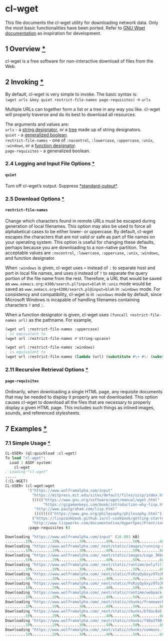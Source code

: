 # cl-wget

This file documents the cl-wget utility for downloading network data.
Only the most basic functionalities have been ported.
Refer to [GNU Wget documentation](https://www.gnu.org/software/wget/manual/wget.html) as inspiration for development.

## 1 Overview [\*](https://www.gnu.org/software/wget/manual/wget.html#Overview)

cl-wget is a free software for non-interactive download of files from the Web.

## 2 Invoking [\*](https://www.gnu.org/software/wget/manual/wget.html#Invoking)

By default, cl-wget is very simple to invoke. The basic syntax is:  
`(wget urls &key quiet restrict-file-names page-requisites)` → `urls`

Multiple URLs can together form a list or a tree in any way you like.
cl-wget will properly traverse and do its best to download all resources.

The arguments and values are:  
`urls` - a [string designator](https://franz.com/support/documentation/current/ansicl/glossary/s.htm#stringdesignator), or a [tree](https://franz.com/support/documentation/current/ansicl/glossary/t.htm#tree) made up of string designators.  
`quiet` - a [generalized boolean](https://franz.com/support/documentation/current/ansicl/glossary/g.htm#generalizedboolean).  
`restrict-file-names` - one of `:nocontrol`, `:lowercase`, `:uppercase`, `:unix`, `:windows`, or a [function designator](https://franz.com/support/documentation/current/ansicl/glossary/f.htm#functiondesignator).  
`page-requisites` - a generalized boolean.  

### 2.4 Logging and Input File Options [\*](https://www.gnu.org/software/wget/manual/wget.html#Logging-and-Input-File-Options)

#### `quiet` 
 
Turn off cl-wget’s output. Suppress [\*standard-output\*](https://franz.com/support/documentation/current/ansicl/dictentr/debug-io.htm).

### 2.5 Download Options [\*](https://www.gnu.org/software/wget/manual/wget.html#Download-Options)

#### `restrict-file-names`

Change which characters found in remote URLs must be escaped during generation of local filenames.
This option may also be used to force all alphabetical cases to be either lower- or uppercase.
By default, cl-wget escapes the characters that are not valid or safe as part of file names on your operating system.
This option is useful for changing these defaults, perhaps because you are downloading to a non-native partition.
The acceptable values are `:nocontrol`, `:lowercase`, `:uppercase`, `:unix`, `:windows`, and function designator.

When `:windows` is given, cl-wget uses `+` instead of `:` to separate host and port in local file names, and uses `@` instead of `?` to separate the query portion of the file name from the rest.
Therefore, a URL that would be saved as `www.xemacs.org:4300/search.pl?input=blah` in `:unix` mode would be saved as `www.xemacs.org+4300/search.pl@input=blah` in `:windows` mode.
For consistency and compatibility, cl-wget is in `:windows` mode by default, since Microsoft Windows is incapable of handling filenames containing characters `?` and `:`.

When a function designator is given, cl-wget uses `(funcall restrict-file-names url)` as the pathname. For example,
```cl
(wget url :restrict-file-names :uppercase)
; is equivalent to
(wget url :restrict-file-names #'string-upcase)
```
```cl
(wget url :restrict-file-names :windows)
; is equivalent to
(wget url :restrict-file-names (lambda (url) (substitute #\+ #\: (substitute #\@ #\? url))))
```

### 2.11 Recursive Retrieval Options [\*](https://www.gnu.org/software/wget/manual/wget.html#Recursive-Retrieval-Options) 

#### `page-requisites`

Ordinarily, when downloading a single HTML page, any requisite documents that may be needed to display it properly are not downloaded.
This option causes cl-wget to download all the files that are necessary to properly display a given HTML page.
This includes such things as inlined images, sounds, and referenced stylesheets.

## 7 Examples [\*](https://www.gnu.org/software/wget/manual/wget.html#Examples)
### 7.1 Simple Usage [\*](https://www.gnu.org/software/wget/manual/wget.html#Simple-Usage)
```cl
CL-USER> (ql:quickload :cl-wget)
To load "cl-wget":
  Load 1 ASDF system:
    cl-wget
; Loading "cl-wget"
.....
(:CL-WGET)
CL-USER> (cl-wget:wget
          '("https://www.wolframalpha.com/input"
            "https://mitpress.mit.edu/sites/default/files/sicp/index.html"
            ((((("https://www.gnu.org/software/wget/manual/wget.html"
                 "https://gigamonkeys.com/book/introduction-why-lisp.html"))))
             "http://www.paulgraham.com/lisp.html"
             (((((((("https://www.gnu.org/philosophy/philosophy.html")))))))))
            ("https://lispcookbook.github.io/cl-cookbook/getting-started.html")
            "http://www.lispworks.com/documentation/HyperSpec/Front/index.htm")
          :page-requisites t)

Downloading "https://www.wolframalpha.com/input" (16.003 kB)
.........10%.........20%.........30%.........40%.........50%.........60%.........70%.........80%.........90%.........100%
Downloading "https://www.wolframalpha.com/_next/static/images/running-man_5SPZTwCb.png" (111.585 kB)
.........10%.........20%.........30%.........40%.........50%.........60%.........70%.........80%.........90%.........100%
Downloading "https://www.wolframalpha.com/_next/static/images/Logo_3KbuDCMc.svg" (29.037 kB)
.........10%.........20%.........30%.........40%.........50%.........60%.........70%.........80%.........90%.........100%
Downloading "https://www.wolframalpha.com/_next/static/runtime/polyfills-e21575077778f414a069.js" (79.824 kB)
.........10%.........20%.........30%.........40%.........50%.........60%.........70%.........80%.........90%.........100%
Downloading "https://www.wolframalpha.com/_next/static/FsRzyQyGxyz9ToJRTJuna/pages/input.js" (1.892 kB)
.........10%.........20%.........30%.........40%.........50%.........60%.........70%.........80%.........90%.........100%
Downloading "https://www.wolframalpha.com/_next/static/FsRzyQyGxyz9ToJRTJuna/pages/_app.js" (131.202 kB)
.........10%.........20%.........30%.........40%.........50%.........60%.........70%.........80%.........90%.........100%
Downloading "https://www.wolframalpha.com/_next/static/runtime/webpack-758ed5a910c073549032.js" (6.749 kB)
.........10%.........20%.........30%.........40%.........50%.........60%.........70%.........80%.........90%.........100%
Downloading "https://www.wolframalpha.com/_next/static/chunks/framework.7e7abc056a23dbc17509.js" (130.929 kB)
.........10%.........20%.........30%.........40%.........50%.........60%.........70%.........80%.........90%.........100%
Downloading "https://www.wolframalpha.com/_next/static/chunks/b7dac8a5.d68380b3825feee444fd.js" (57.111 kB)
.........10%.........20%.........30%.........40%.........50%.........60%.........70%.........80%.........90%.........100%
Downloading "https://www.wolframalpha.com/_next/static/chunks/f40a3f00.4c5bd6d85d7b5f4b9ea2.js" (291.884 kB)
.........10%.........20%.........30%.........40%.........50%.........60%.........70%.........80%.........90%.........100%
Downloading "https://www.wolframalpha.com/_next/static/chunks/commons.fb36529629248d0d9ae3.js" (502.153 kB)
.........10%.........20%.........30%.........40%.........50%.........60%.........70%.........80%.........90%.........100%
```
